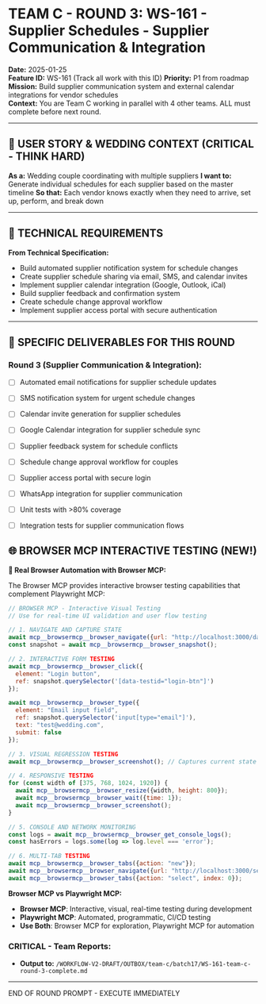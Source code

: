 # TEAM C - ROUND 3: WS-161 - Supplier Schedules - Supplier Communication & Integration

**Date:** 2025-01-25  
**Feature ID:** WS-161 (Track all work with this ID)
**Priority:** P1 from roadmap  
**Mission:** Build supplier communication system and external calendar integrations for vendor schedules  
**Context:** You are Team C working in parallel with 4 other teams. ALL must complete before next round.

---

## 🎯 USER STORY & WEDDING CONTEXT (CRITICAL - THINK HARD)

**As a:** Wedding couple coordinating with multiple suppliers
**I want to:** Generate individual schedules for each supplier based on the master timeline
**So that:** Each vendor knows exactly when they need to arrive, set up, perform, and break down

---

## 🎯 TECHNICAL REQUIREMENTS

**From Technical Specification:**
- Build automated supplier notification system for schedule changes
- Create supplier schedule sharing via email, SMS, and calendar invites
- Implement supplier calendar integration (Google, Outlook, iCal)
- Build supplier feedback and confirmation system
- Create schedule change approval workflow
- Implement supplier access portal with secure authentication

---

## 🎯 SPECIFIC DELIVERABLES FOR THIS ROUND

### Round 3 (Supplier Communication & Integration):
- [ ] Automated email notifications for supplier schedule updates
- [ ] SMS notification system for urgent schedule changes
- [ ] Calendar invite generation for supplier schedules
- [ ] Google Calendar integration for supplier schedule sync
- [ ] Supplier feedback system for schedule conflicts
- [ ] Schedule change approval workflow for couples
- [ ] Supplier access portal with secure login
- [ ] WhatsApp integration for supplier communication
- [ ] Unit tests with >80% coverage
- [ ] Integration tests for supplier communication flows



## 🌐 BROWSER MCP INTERACTIVE TESTING (NEW!)

**🚀 Real Browser Automation with Browser MCP:**

The Browser MCP provides interactive browser testing capabilities that complement Playwright MCP:

```javascript
// BROWSER MCP - Interactive Visual Testing
// Use for real-time UI validation and user flow testing

// 1. NAVIGATE AND CAPTURE STATE
await mcp__browsermcp__browser_navigate({url: "http://localhost:3000/dashboard"});
const snapshot = await mcp__browsermcp__browser_snapshot();

// 2. INTERACTIVE FORM TESTING
await mcp__browsermcp__browser_click({
  element: "Login button",
  ref: snapshot.querySelector('[data-testid="login-btn"]')
});

await mcp__browsermcp__browser_type({
  element: "Email input field", 
  ref: snapshot.querySelector('input[type="email"]'),
  text: "test@wedding.com",
  submit: false
});

// 3. VISUAL REGRESSION TESTING
await mcp__browsermcp__browser_screenshot(); // Captures current state

// 4. RESPONSIVE TESTING
for (const width of [375, 768, 1024, 1920]) {
  await mcp__browsermcp__browser_resize({width, height: 800});
  await mcp__browsermcp__browser_wait({time: 1});
  await mcp__browsermcp__browser_screenshot();
}

// 5. CONSOLE AND NETWORK MONITORING
const logs = await mcp__browsermcp__browser_get_console_logs();
const hasErrors = logs.some(log => log.level === 'error');

// 6. MULTI-TAB TESTING
await mcp__browsermcp__browser_tabs({action: "new"});
await mcp__browsermcp__browser_navigate({url: "http://localhost:3000/settings"});
await mcp__browsermcp__browser_tabs({action: "select", index: 0});
```

**Browser MCP vs Playwright MCP:**
- **Browser MCP**: Interactive, visual, real-time testing during development
- **Playwright MCP**: Automated, programmatic, CI/CD testing
- **Use Both**: Browser MCP for exploration, Playwright MCP for automation

### CRITICAL - Team Reports:
- **Output to:** `/WORKFLOW-V2-DRAFT/OUTBOX/team-c/batch17/WS-161-team-c-round-3-complete.md`

---

END OF ROUND PROMPT - EXECUTE IMMEDIATELY